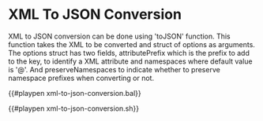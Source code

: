 # XML To JSON Conversion

XML to JSON conversion can be done using 'toJSON' function. This function takes the XML to be converted and struct of options as arguments. 
The options struct has two fields, attributePrefix which is the prefix to add to the key, to identify a XML attribute and namespaces where default value is '@'. And preserveNamespaces to indicate whether to preserve namespace prefixes when converting or not.

{{#playpen xml-to-json-conversion.bal}}

{{#playpen xml-to-json-conversion.sh}}